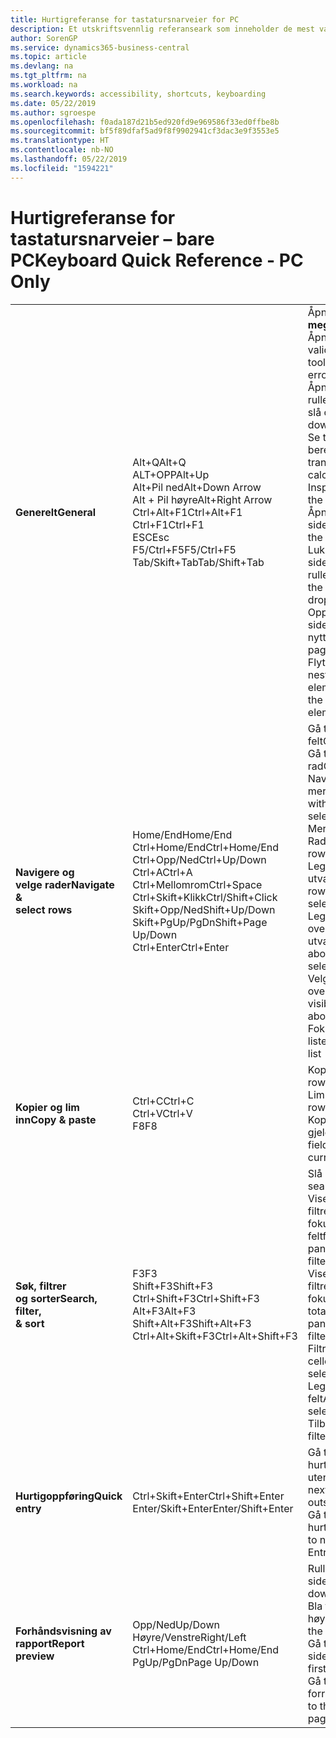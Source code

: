 ```yaml
---
title: Hurtigreferanse for tastatursnarveier for PC
description: Et utskriftsvennlig referanseark som inneholder de mest vanlige tastatursnarveiene for PC-brukere.
author: SorenGP
ms.service: dynamics365-business-central
ms.topic: article
ms.devlang: na
ms.tgt_pltfrm: na
ms.workload: na
ms.search.keywords: accessibility, shortcuts, keyboarding
ms.date: 05/22/2019
ms.author: sgroespe
ms.openlocfilehash: f0ada187d21b5ed920fd9e969586f33ed0ffbe8b
ms.sourcegitcommit: bf5f89dfaf5ad9f8f9902941cf3dac3e9f3553e5
ms.translationtype: HT
ms.contentlocale: nb-NO
ms.lasthandoff: 05/22/2019
ms.locfileid: "1594221"
---
```

# <a name="keyboard-quick-reference---pc-only"></a><span data-ttu-id="e93f4-103">Hurtigreferanse for tastatursnarveier – bare PC</span><span class="sxs-lookup"><span data-stu-id="e93f4-103">Keyboard Quick Reference - PC Only</span></span>

||||  
|----------------|-----------|----------------|
|<span data-ttu-id="e93f4-104">**Generelt**</span><span class="sxs-lookup"><span data-stu-id="e93f4-104">**General**</span></span>|<span data-ttu-id="e93f4-105">Alt+Q</span><span class="sxs-lookup"><span data-stu-id="e93f4-105">Alt+Q</span></span><br /><span data-ttu-id="e93f4-106">ALT+OPP</span><span class="sxs-lookup"><span data-stu-id="e93f4-106">Alt+Up</span></span><br /><span data-ttu-id="e93f4-107">Alt+Pil ned</span><span class="sxs-lookup"><span data-stu-id="e93f4-107">Alt+Down Arrow</span></span><br /><span data-ttu-id="e93f4-108">Alt + Pil høyre</span><span class="sxs-lookup"><span data-stu-id="e93f4-108">Alt+Right Arrow</span></span><br /><span data-ttu-id="e93f4-109">Ctrl+Alt+F1</span><span class="sxs-lookup"><span data-stu-id="e93f4-109">Ctrl+Alt+F1</span></span><br /><span data-ttu-id="e93f4-110">Ctrl+F1</span><span class="sxs-lookup"><span data-stu-id="e93f4-110">Ctrl+F1</span></span><br /><span data-ttu-id="e93f4-111">ESC</span><span class="sxs-lookup"><span data-stu-id="e93f4-111">Esc</span></span><br /><span data-ttu-id="e93f4-112">F5/Ctrl+F5</span><span class="sxs-lookup"><span data-stu-id="e93f4-112">F5/Ctrl+F5</span></span><br /><span data-ttu-id="e93f4-113">Tab/Skift+Tab</span><span class="sxs-lookup"><span data-stu-id="e93f4-113">Tab/Shift+Tab</span></span><br />|<span data-ttu-id="e93f4-114">Åpne **Fortell meg**</span><span class="sxs-lookup"><span data-stu-id="e93f4-114">Open **Tell me**</span></span><br /><span data-ttu-id="e93f4-115">Åpne verktøytips eller valideringsfeil</span><span class="sxs-lookup"><span data-stu-id="e93f4-115">Open tooltip or validation error</span></span><br /><span data-ttu-id="e93f4-116">Åpne en rullegardinmeny eller slå opp</span><span class="sxs-lookup"><span data-stu-id="e93f4-116">Open a drop-down or look up</span></span><br /><span data-ttu-id="e93f4-117">Se transaksjonene for beregnet verdi</span><span class="sxs-lookup"><span data-stu-id="e93f4-117">See the transactions for calculated value</span></span><br /><span data-ttu-id="e93f4-118">Inspisere siden</span><span class="sxs-lookup"><span data-stu-id="e93f4-118">Inspect the page</span></span><br /><span data-ttu-id="e93f4-119">Åpne hjelpen for siden</span><span class="sxs-lookup"><span data-stu-id="e93f4-119">Open help for the page</span></span><br /><span data-ttu-id="e93f4-120">Lukke den gjeldende siden eller rullegardinlisten</span><span class="sxs-lookup"><span data-stu-id="e93f4-120">Close the current page or drop-down</span></span><br /><span data-ttu-id="e93f4-121">Oppdatere / laste inn side på nytt</span><span class="sxs-lookup"><span data-stu-id="e93f4-121">Refresh/reload page</span></span><br /><span data-ttu-id="e93f4-122">Flytte fokus til neste/forrige element</span><span class="sxs-lookup"><span data-stu-id="e93f4-122">Move focus to the next/previous element</span></span>|
|<span data-ttu-id="e93f4-123">**Navigere og<br />velge rader**</span><span class="sxs-lookup"><span data-stu-id="e93f4-123">**Navigate &<br />select rows**</span></span>| <span data-ttu-id="e93f4-124">Home/End</span><span class="sxs-lookup"><span data-stu-id="e93f4-124">Home/End</span></span><br /><span data-ttu-id="e93f4-125">Ctrl+Home/End</span><span class="sxs-lookup"><span data-stu-id="e93f4-125">Ctrl+Home/End</span></span> <br /><span data-ttu-id="e93f4-126">Ctrl+Opp/Ned</span><span class="sxs-lookup"><span data-stu-id="e93f4-126">Ctrl+Up/Down</span></span><br /><span data-ttu-id="e93f4-127">Ctrl+A</span><span class="sxs-lookup"><span data-stu-id="e93f4-127">Ctrl+A</span></span> <br /><span data-ttu-id="e93f4-128">Ctrl+Mellomrom</span><span class="sxs-lookup"><span data-stu-id="e93f4-128">Ctrl+Space</span></span><br /><span data-ttu-id="e93f4-129">Ctrl+Skift+Klikk</span><span class="sxs-lookup"><span data-stu-id="e93f4-129">Ctrl/Shift+Click</span></span><br /><span data-ttu-id="e93f4-130">Skift+Opp/Ned</span><span class="sxs-lookup"><span data-stu-id="e93f4-130">Shift+Up/Down</span></span><br /><span data-ttu-id="e93f4-131">Skift+PgUp/PgDn</span><span class="sxs-lookup"><span data-stu-id="e93f4-131">Shift+Page Up/Down</span></span><br /><span data-ttu-id="e93f4-132">Ctrl+Enter</span><span class="sxs-lookup"><span data-stu-id="e93f4-132">Ctrl+Enter</span></span>| <span data-ttu-id="e93f4-133">Gå til første/siste felt</span><span class="sxs-lookup"><span data-stu-id="e93f4-133">Go to first/last field</span></span><br /><span data-ttu-id="e93f4-134">Gå til første/siste rad</span><span class="sxs-lookup"><span data-stu-id="e93f4-134">Go to first/last row</span></span><br /><span data-ttu-id="e93f4-135">Navigere uten å tape merkingen</span><span class="sxs-lookup"><span data-stu-id="e93f4-135">Navigate without losing selection</span></span><br /><span data-ttu-id="e93f4-136">Merke alt</span><span class="sxs-lookup"><span data-stu-id="e93f4-136">Select all</span></span><br /><span data-ttu-id="e93f4-137">Radvalg på/av</span><span class="sxs-lookup"><span data-stu-id="e93f4-137">Toggle row selection</span></span><br /> <span data-ttu-id="e93f4-138">Legge til raden(e) i utvalget</span><span class="sxs-lookup"><span data-stu-id="e93f4-138">Add the row/rows to the selection</span></span><br /><span data-ttu-id="e93f4-139">Legge til rad over/under utvalget</span><span class="sxs-lookup"><span data-stu-id="e93f4-139">Add row above/below to selection</span></span><br /><span data-ttu-id="e93f4-140">Velge synlige rader over/under</span><span class="sxs-lookup"><span data-stu-id="e93f4-140">Select visible rows above/below</span></span> <br /><span data-ttu-id="e93f4-141">Fokuserer ut fra listen</span><span class="sxs-lookup"><span data-stu-id="e93f4-141">Focus out of the list</span></span>|
|<span data-ttu-id="e93f4-142">**Kopier og lim inn**</span><span class="sxs-lookup"><span data-stu-id="e93f4-142">**Copy & paste**</span></span>|<span data-ttu-id="e93f4-143">Ctrl+C</span><span class="sxs-lookup"><span data-stu-id="e93f4-143">Ctrl+C</span></span><br /><span data-ttu-id="e93f4-144">Ctrl+V</span><span class="sxs-lookup"><span data-stu-id="e93f4-144">Ctrl+V</span></span><br /><span data-ttu-id="e93f4-145">F8</span><span class="sxs-lookup"><span data-stu-id="e93f4-145">F8</span></span>|<span data-ttu-id="e93f4-146">Kopiere rader</span><span class="sxs-lookup"><span data-stu-id="e93f4-146">Copy rows</span></span><br /><span data-ttu-id="e93f4-147">Lim inn rader</span><span class="sxs-lookup"><span data-stu-id="e93f4-147">Paste rows</span></span><br /><span data-ttu-id="e93f4-148">Kopiere feltet over til gjeldende rad</span><span class="sxs-lookup"><span data-stu-id="e93f4-148">Copy field above into current row</span></span>|
|<span data-ttu-id="e93f4-149">**Søk, filtrer <br />og sorter**</span><span class="sxs-lookup"><span data-stu-id="e93f4-149">**Search, filter, <br />& sort**</span></span>|<span data-ttu-id="e93f4-150">F3</span><span class="sxs-lookup"><span data-stu-id="e93f4-150">F3</span></span><br /><span data-ttu-id="e93f4-151">Shift+F3</span><span class="sxs-lookup"><span data-stu-id="e93f4-151">Shift+F3</span></span><br /><span data-ttu-id="e93f4-152">Ctrl+Shift+F3</span><span class="sxs-lookup"><span data-stu-id="e93f4-152">Ctrl+Shift+F3</span></span><br /><span data-ttu-id="e93f4-153">Alt+F3</span><span class="sxs-lookup"><span data-stu-id="e93f4-153">Alt+F3</span></span><br /><span data-ttu-id="e93f4-154">Shift+Alt+F3</span><span class="sxs-lookup"><span data-stu-id="e93f4-154">Shift+Alt+F3</span></span><br /><span data-ttu-id="e93f4-155">Ctrl+Alt+Skift+F3</span><span class="sxs-lookup"><span data-stu-id="e93f4-155">Ctrl+Alt+Shift+F3</span></span>|<span data-ttu-id="e93f4-156">Slå søk på/av</span><span class="sxs-lookup"><span data-stu-id="e93f4-156">Toggle search</span></span><br /><span data-ttu-id="e93f4-157">Vise/skjule filtreringsruten. fokusere på feltfiltre</span><span class="sxs-lookup"><span data-stu-id="e93f4-157">Toggle filter pane; focus on field filters</span></span><br /><span data-ttu-id="e93f4-158">Vise/skjule filtreringsruten; fokusere på totalfiltre</span><span class="sxs-lookup"><span data-stu-id="e93f4-158">Toggle filter pane; focus on totals filters</span></span><br /><span data-ttu-id="e93f4-159">Filtrere på den valgte celleverdien</span><span class="sxs-lookup"><span data-stu-id="e93f4-159">Filter on selected cell value</span></span><br /><span data-ttu-id="e93f4-160">Legg til filter for valgt felt</span><span class="sxs-lookup"><span data-stu-id="e93f4-160">Add filter on selected field</span></span><br /><span data-ttu-id="e93f4-161">Tilbakestill filtre</span><span class="sxs-lookup"><span data-stu-id="e93f4-161">Reset filters</span></span>|
|<span data-ttu-id="e93f4-162">**Hurtigoppføring**</span><span class="sxs-lookup"><span data-stu-id="e93f4-162">**Quick entry**</span></span>|<span data-ttu-id="e93f4-163">Ctrl+Skift+Enter</span><span class="sxs-lookup"><span data-stu-id="e93f4-163">Ctrl+Shift+Enter</span></span><br /><span data-ttu-id="e93f4-164">Enter/Skift+Enter</span><span class="sxs-lookup"><span data-stu-id="e93f4-164">Enter/Shift+Enter</span></span>|<span data-ttu-id="e93f4-165">Gå til neste hurtigoppføringsfelt utenfor en liste</span><span class="sxs-lookup"><span data-stu-id="e93f4-165">Go to next Quick Entry field outside a list</span></span><br /><span data-ttu-id="e93f4-166">Gå til neste/forrige hurtigoppføringsfelt</span><span class="sxs-lookup"><span data-stu-id="e93f4-166">Go to next/previous Quick Entry field</span></span>|
|<span data-ttu-id="e93f4-167">**Forhåndsvisning av rapport**</span><span class="sxs-lookup"><span data-stu-id="e93f4-167">**Report preview**</span></span>|<span data-ttu-id="e93f4-168">Opp/Ned</span><span class="sxs-lookup"><span data-stu-id="e93f4-168">Up/Down</span></span><br /><span data-ttu-id="e93f4-169">Høyre/Venstre</span><span class="sxs-lookup"><span data-stu-id="e93f4-169">Right/Left</span></span><br /><span data-ttu-id="e93f4-170">Ctrl+Home/End</span><span class="sxs-lookup"><span data-stu-id="e93f4-170">Ctrl+Home/End</span></span><br /><span data-ttu-id="e93f4-171">PgUp/PgDn</span><span class="sxs-lookup"><span data-stu-id="e93f4-171">Page Up/Down</span></span>|<span data-ttu-id="e93f4-172">Rulle opp og ned på siden</span><span class="sxs-lookup"><span data-stu-id="e93f4-172">Scroll up and down the page</span></span><br /><span data-ttu-id="e93f4-173">Bla til høyre/venstre</span><span class="sxs-lookup"><span data-stu-id="e93f4-173">Scroll to the right/left</span></span> <br /><span data-ttu-id="e93f4-174">Gå til den første/siste siden</span><span class="sxs-lookup"><span data-stu-id="e93f4-174">Go to the first/last page</span></span><br /><span data-ttu-id="e93f4-175">Gå til den forrige/neste siden</span><span class="sxs-lookup"><span data-stu-id="e93f4-175">Go to the previous/next page</span></span>|
